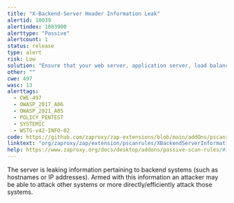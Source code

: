 ```yaml
---
title: "X-Backend-Server Header Information Leak"
alertid: 10039
alertindex: 1003900
alerttype: "Passive"
alertcount: 1
status: release
type: alert
risk: Low
solution: "Ensure that your web server, application server, load balancer, etc. is configured to suppress X-Backend-Server headers."
other: ""
cwe: 497
wasc: 13
alerttags: 
  - CWE-497
  - OWASP_2017_A06
  - OWASP_2021_A05
  - POLICY_PENTEST
  - SYSTEMIC
  - WSTG-v42-INFO-02
code: https://github.com/zaproxy/zap-extensions/blob/main/addOns/pscanrules/src/main/java/org/zaproxy/zap/extension/pscanrules/XBackendServerInformationLeakScanRule.java
linktext: "org/zaproxy/zap/extension/pscanrules/XBackendServerInformationLeakScanRule.java"
help: https://www.zaproxy.org/docs/desktop/addons/passive-scan-rules/#id-10039
---
```

The server is leaking information pertaining to backend systems (such as hostnames or IP addresses). Armed with this information an attacker may be able to attack other systems or more directly/efficiently attack those systems.
